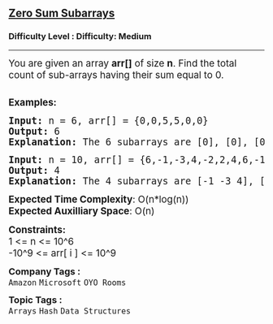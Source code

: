 <h2><a href="https://www.geeksforgeeks.org/problems/zero-sum-subarrays1825/1?page=2&company=Microsoft&sortBy=submissions">Zero Sum Subarrays</a></h2><h3>Difficulty Level : Difficulty: Medium</h3><hr><div class="problems_problem_content__Xm_eO"><p><span style="font-size: 14pt;">You are given an array <strong>arr[]</strong> of size <strong>n</strong>. Find&nbsp;the total count of sub-arrays having their sum equal to 0.</span></p>
<p><br><span style="font-size: 14pt;"><strong>Examples:</strong></span></p>
<pre><span style="font-size: 14pt;"><strong>Input: </strong>n = 6, arr[] = {0,0,5,5,0,0}
<strong>Output: </strong>6<strong>
Explanation: </strong>The 6 subarrays are [0], [0], [0], [0], [0,0], and [0,0].</span></pre>
<pre><span style="font-size: 14pt;"><strong>Input: </strong>n = 10, arr[] = {6,-1,-3,4,-2,2,4,6,-12,-7}
<strong>Output: </strong>4<strong>
Explanation: </strong>The 4 subarrays are [-1 -3 4], [-2 2], [2 4 6 -12], and [-1 -3 4 -2 2]
</span></pre>
<p><span style="font-size: 14pt;"><strong>Expected Time Complexity</strong>: O(n*log(n))</span><br><span style="font-size: 14pt;"><strong>Expected Auxilliary Space</strong>: O(n)</span></p>
<p><span style="font-size: 14pt;"><strong>Constraints: &nbsp; &nbsp;</strong></span><br><span style="font-size: 14pt;">1 &lt;= n &lt;= 10^6</span><br><span style="font-size: 14pt;">-10^9&nbsp;&lt;= arr[ i ] &lt;= 10^9</span></p></div><p><span style=font-size:18px><strong>Company Tags : </strong><br><code>Amazon</code>&nbsp;<code>Microsoft</code>&nbsp;<code>OYO Rooms</code>&nbsp;<br><p><span style=font-size:18px><strong>Topic Tags : </strong><br><code>Arrays</code>&nbsp;<code>Hash</code>&nbsp;<code>Data Structures</code>&nbsp;